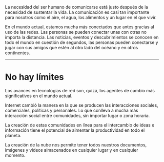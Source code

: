 La necesidad del ser humano de comunicarse está justo después de la necesidad de sustentar la vida. La comunicación es casi tan importante para nosotros como el aire, el agua, los alimentos y un lugar en el que vivir.

En el mundo actual, estamos mucha más conectados que antes gracias al uso de las redes. Las personas se pueden conectar unas con otras no importa la distancia. Las noticias, eventos y descubrimientos se conocen en todo el mundo en cuestión de segundos, las personas pueden conectarse y jugar con sus amigos que estén al otro lado del océano y en otros continentes.

---

# No hay límites

Los avances en tecnologías de red son, quizá, los agentes de cambio más significativos en el mundo actual.

Internet cambió la manera en la que se producen las interacciones sociales, comerciales, políticas y personales. Lo que conlleva a mucha más interacción social entre comunidades, sin importar lugar o zona horaria.

La creación de estas comunidades en línea para el intercambio de ideas e información tiene el potencial de aimentar la productividad en todo el planeta.

La creación de la nube nos permite tener todos nuestros documentos, imágenes y videos almacenados en cualquier lugar y en cualquier momento.